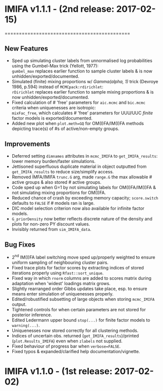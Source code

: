 # IMIFA v1.1.1 - (__2nd release: 2017-02-15__)
============================================

## New Features
* Sped up simulating cluster labels from unnormalised log probabilities using the Gumbel-Max trick (Yellott, 1977):  
  `gumbel_max` replaces earlier function to sample cluster labels & is now unhidden/exported/documented.
* Simulated (finite) mixing proportions w/ _Gamma(alpha, 1)_ trick (Devroye 1986, p.594) instead of `MCMCpack:rdirichlet`:  
  `rDirichlet` replaces earlier function to sample mixing proportions & is now unhidden/exported/documented.
* Fixed calculation of # 'free' parameters for `aic.mcmc` and `bic.mcmc` criteria when uniquenesses are isotropic:    
  `mixFac_free`, which calculates # 'free' parameters for UUU/UUC _finite_ factor models is exported/documented.
* Added new plot when `plot.meth=GQ` for OM(I)FA/IM(I)FA methods depicting trace(s) of #s of active/non-empty groups.

## Improvements
* Deferred setting `dimnames` attributes in `mcmc_IMIFA` to `get_IMIFA_results`: lower memory burden/faster simulations.
* Jettisoned superfluous duplicate material in object outputted from `get_IMIFA_results` to reduce size/simplify access.
* Removed IMFA/IMIFA `trunc.G` arg, made `range.G` the max allowable # active groups & also stored # active groups.
* Code sped up when G=1 by not simulating labels for OM(I)FA/IM(I)FA & not simulating mixing proportions for OM(I)FA.
* Reduced chance of crash by exceeding memory capacity; `score.switch` defaults to `FALSE` if # models ran is large.
* DIC model selection criterion now also available for infinite factor models.
* `G_priorDensity` now better reflects discrete nature of the density and plots for non-zero PY discount values.
* Invisibly returned from `sim_IMIFA_data`.

## Bug Fixes 
* 2<sup>nd</sup> IM(I)FA label switching move sped up/properly weighted to ensure uniform sampling of neighbouring cluster pairs.
* Fixed trace plots for factor scores by extracting indices of stored iterations properly using `Rfast::sort_unique`. 
* Fixed way in which `rnorm` columns are added to scores matrix during adaptation when 'widest' loadings matrix grows.
* Slightly rearranged order Gibbs updates take place, esp. to ensure means enter simulation of uniquenesses properly.
* Edited/robustified subsetting of large objects when storing `mcmc_IMIFA` output.
* Tightened controls for when certain parameters are not stored for posterior inference.
* Edited Ledermann upper bound `stop(...)` for finite factor models to `warning(...)`.
* Uniquenesses now stored correctly for all clustering methods.
* Indices of uncertain obs. returned (`get_IMIFA_results`)/printed (`plot.Results_IMIFA`) even when `zlabels` not supplied.
* Fixed behaviour of progress bar when `verbose=FALSE`.
* Fixed typos & expanded/clarified help documentation/vignette.

# IMIFA v1.1.0 - (__1st release: 2017-02-02__)
